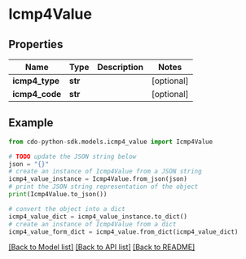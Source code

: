 # Icmp4Value


## Properties

Name | Type | Description | Notes
------------ | ------------- | ------------- | -------------
**icmp4_type** | **str** |  | [optional] 
**icmp4_code** | **str** |  | [optional] 

## Example

```python
from cdo-python-sdk.models.icmp4_value import Icmp4Value

# TODO update the JSON string below
json = "{}"
# create an instance of Icmp4Value from a JSON string
icmp4_value_instance = Icmp4Value.from_json(json)
# print the JSON string representation of the object
print(Icmp4Value.to_json())

# convert the object into a dict
icmp4_value_dict = icmp4_value_instance.to_dict()
# create an instance of Icmp4Value from a dict
icmp4_value_form_dict = icmp4_value.from_dict(icmp4_value_dict)
```
[[Back to Model list]](../README.md#documentation-for-models) [[Back to API list]](../README.md#documentation-for-api-endpoints) [[Back to README]](../README.md)


